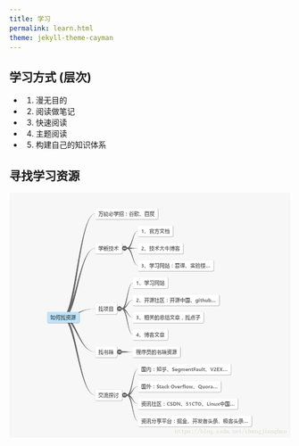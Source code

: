 ```yaml
---
title: 学习
permalink: learn.html
theme: jekyll-theme-cayman
---
```


## 学习方式 (层次)

- 1. 漫无目的
- 2. 阅读做笔记
- 3. 快速阅读
- 4. 主题阅读
- 5. 构建自己的知识体系


## 寻找学习资源

![学习资源](../images/学习资源.png)

